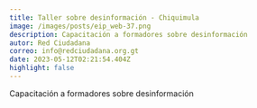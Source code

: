 ```yaml
---
title: Taller sobre desinformación - Chiquimula
image: /images/posts/eip_web-37.png
description: Capacitación a formadores sobre desinformación
autor: Red Ciudadana
correo: info@redciudadana.org.gt
date: 2023-05-12T02:21:54.404Z
highlight: false
---
```

Capacitación a formadores sobre desinformación